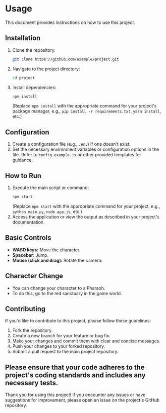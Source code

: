 # Usage

This document provides instructions on how to use this project.

## Installation

1. Clone the repository:
   ```bash
   git clone https://github.com/example/project.git
   ```
2. Navigate to the project directory:
   ```bash
   cd project
   ```
3. Install dependencies:
   ```bash
   npm install
   ```
   (Replace `npm install` with the appropriate command for your project's package manager, e.g., `pip install -r requirements.txt`, `yarn install`, etc.)

## Configuration

1. Create a configuration file (e.g., `.env`) if one doesn't exist.
2. Set the necessary environment variables or configuration options in the file. Refer to `config.example.js` or other provided templates for guidance.

## How to Run

1. Execute the main script or command:
   ```bash
   npm start
   ```
   (Replace `npm start` with the appropriate command for your project, e.g., `python main.py`, `node app.js`, etc.)
2. Access the application or view the output as described in your project's documentation.

## Basic Controls

*   **WASD keys:** Move the character.
*   **Spacebar:** Jump.
*   **Mouse (click and drag):** Rotate the camera.

## Character Change

*   You can change your character to a Pharaoh.
*   To do this, go to the red sanctuary in the game world.

## Contributing

If you'd like to contribute to this project, please follow these guidelines:

1. Fork the repository.
2. Create a new branch for your feature or bug fix.
3. Make your changes and commit them with clear and concise messages.
4. Push your changes to your forked repository.
5. Submit a pull request to the main project repository.

Please ensure that your code adheres to the project's coding standards and includes any necessary tests.
---

Thank you for using this project! If you encounter any issues or have suggestions for improvement, please open an issue on the project's GitHub repository.
